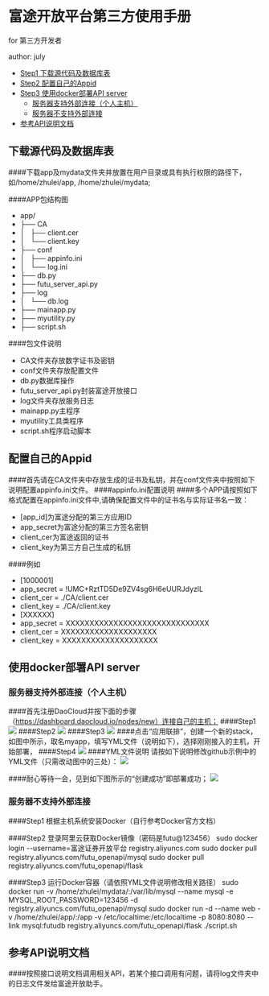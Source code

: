 
# 富途开放平台第三方使用手册

for 第三方开发者

author: july

<!-- MarkdownTOC -->

- [Step1 下载源代码及数据库表](#app-mysql)
- [Step2 配置自己的Appid](#appid-config)
- [Step3 使用docker部署API server](#docker)
    - [服务器支持外部连接（个人主机）](#DaoCloud)
    - [服务器不支持外部连接](#Aliyun)
- [参考API说明文档](#api)
   
<!-- /MarkdownTOC -->

## <a name='app-mysql'></a>下载源代码及数据库表
####下载app及mydata文件夹并放置在用户目录或具有执行权限的路径下，如/home/zhulei/app, /home/zhulei/mydata;

####APP包结构图
- app/
-  ├── CA                              
-  │   ├── client.cer                 
-  │   └── client.key                 
-  ├── conf
-  │   ├── appinfo.ini
-  │   └── log.ini
-  ├── db.py
-  ├── futu_server_api.py
-  ├── log
-  │   └── db.log
-  ├── mainapp.py
-  ├── myutility.py
-  ├── script.sh

####包文件说明

-  CA文件夹存放数字证书及密钥
-  conf文件夹存放配置文件
-  db.py数据库操作
-  futu_server_api.py封装富途开放接口
-  log文件夹存放服务日志
-  mainapp.py主程序
-  myutility工具类程序
-  script.sh程序启动脚本
 
  
## <a name='appid-config'></a>配置自己的Appid
####首先请在CA文件夹中存放生成的证书及私钥，并在conf文件夹中按照如下说明配置appinfo.ini文件。 
####appinfo.ini配置说明
####多个APP请按照如下格式配置在appinfo.ini文件中,请确保配置文件中的证书名与实际证书名一致：

- [app_id]为富途分配的第三方应用ID
- app_secret为富途分配的第三方签名密钥
- client_cer为富途返回的证书
- client_key为第三方自己生成的私钥

####例如
- [1000001]
- app_secret = !UMC+RztTD5De9ZV4sg6H6eUURJdyzlL
- client_cer = ./CA/client.cer
- client_key = ./CA/client.key
- [XXXXXX]
- app_secret = XXXXXXXXXXXXXXXXXXXXXXXXXXXXXX
- client_cer = XXXXXXXXXXXXXXXXXXXX
- client_key = XXXXXXXXXXXXXXXXXXXX

## <a name='docker'></a>使用docker部署API server
### <a name='DaoCloud'></a>服务器支持外部连接（个人主机）
####首先注册DaoCloud并按下面的步骤（https://dashboard.daocloud.io/nodes/new）连接自己的主机；
####Step1
![](https://raw.githubusercontent.com/zznn/zhulei-github/master/step1.jpg)
####Step2
![](https://raw.githubusercontent.com/zznn/zhulei-github/master/step2.jpg)
####Step3
![](https://raw.githubusercontent.com/zznn/zhulei-github/master/step3.jpg)
####点击“应用联排”，创建一个新的stack，如图中所示，取名myapp，填写YML文件（说明如下），选择刚刚接入的主机，开始部署，
####Step4
![](https://raw.githubusercontent.com/zznn/zhulei-github/master/%E7%BB%98%E5%9B%BE1.jpg)
####YML文件说明
请按如下说明修改github示例中的YML文件（只需改动图中的三处）：
![](https://raw.githubusercontent.com/zznn/zhulei-github/master/%E7%BB%98%E5%9B%BE2.jpg)

####耐心等待一会，见到如下图所示的“创建成功”即部署成功；
![](https://raw.githubusercontent.com/zznn/zhulei-github/master/mytu3.png)
### <a name='Aliyun'></a>服务器不支持外部连接
####Step1 根据主机系统安装Docker（自行参考Docker官方文档）

####Step2 登录阿里云获取Docker镜像（密码是futu@123456）
    sudo docker login --username=富途证券开放平台 registry.aliyuncs.com
    sudo docker pull registry.aliyuncs.com/futu_openapi/mysql
    sudo docker pull registry.aliyuncs.com/futu_openapi/flask
    
####Step3 运行Docker容器（请依照YML文件说明修改相关路径）
    sudo docker run -v /home/zhulei/mydata/:/var/lib/mysql --name mysql -e MYSQL_ROOT_PASSWORD=123456 -d registry.aliyuncs.com/futu_openapi/mysql
    sudo docker run -d --name web -v /home/zhulei/app/:/app -v /etc/localtime:/etc/localtime -p 8080:8080 --link mysql:futudb registry.aliyuncs.com/futu_openapi/flask ./script.sh


## <a name='api'></a>参考API说明文档
####按照接口说明文档调用相关API，若某个接口调用有问题，请将log文件夹中的日志文件发给富途开放助手。
